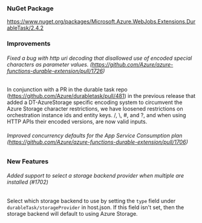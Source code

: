 ### NuGet Package 
  
https://www.nuget.org/packages/Microsoft.Azure.WebJobs.Extensions.DurableTask/2.4.2

### Improvements
###### Fixed a bug with http uri decoding that disallowed use of encoded special characters as parameter values. (https://github.com/Azure/azure-functions-durable-extension/pull/1726)
In conjunction with a PR in the durable task repo (https://github.com/Azure/durabletask/pull/481) in the previous release that added a DT-AzureStorage specific encoding system to circumvent the Azure Storage character restrictions, we have loosened restrictions on orchestration instance ids and entity keys. /, \\, #, and ?, and when using HTTP APIs their encoded versions, are now valid inputs.

###### Improved concurrency defaults for the App Service Consumption plan (https://github.com/Azure/azure-functions-durable-extension/pull/1706)

### New Features
###### Added support to select a storage backend provider when multiple are installed (#1702)
Select which storage backend to use by setting the `type` field under `durableTask/storageProvider` in host.json. If this field isn't set, then the storage backend will default to using Azure Storage.


